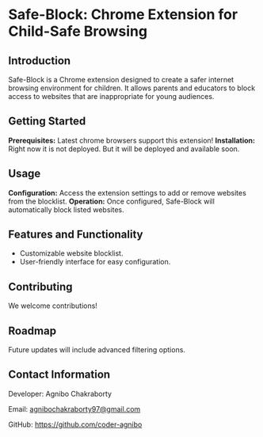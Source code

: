 # Safe-Block: Chrome Extension for Child-Safe Browsing

## Introduction
Safe-Block is a Chrome extension designed to create a safer internet browsing environment for children. It allows parents and educators to block access to websites that are inappropriate for young audiences.

## Getting Started
**Prerequisites:** Latest chrome browsers support this extension!
**Installation:** Right now it is not deployed. But it will be deployed and available soon.

## Usage
**Configuration:** Access the extension settings to add or remove websites from the blocklist.
**Operation:** Once configured, Safe-Block will automatically block listed websites.

## Features and Functionality
- Customizable website blocklist.
- User-friendly interface for easy configuration.

## Contributing
We welcome contributions! 


## Roadmap
Future updates will include advanced filtering options.


## Contact Information
Developer: Agnibo Chakraborty

Email: agnibochakraborty97@gmail.com

GitHub: https://github.com/coder-agnibo
